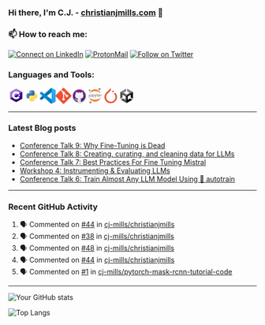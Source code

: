 ### Hi there, I'm C.J. - [christianjmills.com](https://www.christianjmills.com) 👋

<!-- ### ⚡ Fun fact: Currently open to work -->

### 📫 How to reach me: 
[![Connect on LinkedIn](https://img.shields.io/badge/--linkedin?label=LinkedIn&logo=LinkedIn&style=social)](https://www.linkedin.com/in/christianjmills/) [![ProtonMail](https://img.shields.io/badge/--email?label=ProtonMail&logo=ProtonMail&style=social)](mailto:christian@christianjmills.com) [![Follow on Twitter](https://img.shields.io/badge/--twitter?label=Twitter&logo=Twitter&style=social)](https://twitter.com/cdotjdotmills)


### Languages and Tools:

[<img align="left" alt="CSharp" width="32px" src="https://github.com/cj-mills/cj-mills/raw/main/icons/csharp/csharp.png" />][csharp]

[<img align="left" alt="Python" width="32px" src="https://github.com/cj-mills/cj-mills/raw/main/icons/python/python.png" />][python]

[<img align="left" alt="Visual Studio Code" width="32px" src="https://raw.githubusercontent.com/github/explore/80688e429a7d4ef2fca1e82350fe8e3517d3494d/topics/visual-studio-code/visual-studio-code.png" />][vscode]

[<img align="left" alt="Git" width="32px" src="https://github.com/cj-mills/cj-mills/raw/main/icons/git/git.png" />][git]

[<img align="left" alt="GitHub" width="32px" src="https://github.com/cj-mills/cj-mills/raw/main/icons/github/github.png" />][github]

[<img align="left" alt="GitHub" width="32px" src="https://github.com/github/explore/raw/b71c44e3113f74876a894853d0543eb918510365/topics/jupyter-notebook/jupyter-notebook.png" />][jupyter-notebook]

[<img align="left" alt="PyTorch" width="32px" src="https://github.com/cj-mills/cj-mills/raw/main/icons/pytorch/pytorch.png" />][pytorch]

[<img align="left" alt="PyTorch" width="32px" src="https://github.com/cj-mills/cj-mills/raw/main/icons/unity/unity.png" />][unity]

<!-- [<img align="left" alt="Terminal" width="32px" src="https://raw.githubusercontent.com/github/explore/80688e429a7d4ef2fca1e82350fe8e3517d3494d/topics/terminal/terminal.png" />][website-tags] -->

<!-- [<img align="left" alt="Solidity" width="32px" src="https://github.com/github/explore/raw/b71c44e3113f74876a894853d0543eb918510365/topics/solidity/solidity.png" />][solidity] -->

<br/>
<br/>


---
### Latest Blog posts
<!-- BLOG-POST-LIST:START -->
- [Conference Talk 9: Why Fine-Tuning is Dead](https://christianjmills.com/posts/mastering-llms-course-notes/conference-talk-009/)
- [Conference Talk 8: Creating, curating, and cleaning data for LLMs](https://christianjmills.com/posts/mastering-llms-course-notes/conference-talk-008/)
- [Conference Talk 7: Best Practices For Fine Tuning Mistral](https://christianjmills.com/posts/mastering-llms-course-notes/conference-talk-007/)
- [Workshop 4: Instrumenting &amp; Evaluating LLMs](https://christianjmills.com/posts/mastering-llms-course-notes/workshop-004/)
- [Conference Talk 6: Train Almost Any LLM Model Using 🤗 autotrain](https://christianjmills.com/posts/mastering-llms-course-notes/conference-talk-006/)
<!-- BLOG-POST-LIST:END -->



<!-- ---
### Latest YouTube Videos -->
<!-- _YOUTUBE:START -->
<!-- _YOUTUBE:END -->


---
### Recent GitHub Activity
<!--START_SECTION:activity-->
1. 🗣 Commented on [#44](https://github.com/cj-mills/christianjmills/issues/44#issuecomment-2195947780) in [cj-mills/christianjmills](https://github.com/cj-mills/christianjmills)
2. 🗣 Commented on [#38](https://github.com/cj-mills/christianjmills/issues/38#issuecomment-2195798776) in [cj-mills/christianjmills](https://github.com/cj-mills/christianjmills)
3. 🗣 Commented on [#48](https://github.com/cj-mills/christianjmills/issues/48#issuecomment-2195777752) in [cj-mills/christianjmills](https://github.com/cj-mills/christianjmills)
4. 🗣 Commented on [#44](https://github.com/cj-mills/christianjmills/issues/44#issuecomment-2167059680) in [cj-mills/christianjmills](https://github.com/cj-mills/christianjmills)
5. 🗣 Commented on [#1](https://github.com/cj-mills/pytorch-mask-rcnn-tutorial-code/pull/1#issuecomment-2148989952) in [cj-mills/pytorch-mask-rcnn-tutorial-code](https://github.com/cj-mills/pytorch-mask-rcnn-tutorial-code)
<!--END_SECTION:activity-->

---
<!-- Dark Mode -->
![Your GitHub stats](https://github-readme-stats.vercel.app/api?username=cj-mills&show_icons=true&hide_border=true&theme=github_dark)

![Top Langs](https://github-readme-stats.vercel.app/api/top-langs/?username=cj-mills&layout=compact&show_icons=true&hide_border=true&theme=github_dark&&hide=ASP.NET,ShaderLab&langs_count=6)


[website]: https://christianjmills.com
[website-tags]: https://christianjmills.com/categories
[website-python]: https://christianjmills.com/categories/#python
[vscode]: https://code.visualstudio.com/
[python]: https://www.python.org/
[github]: https://github.com/
[git]: https://git-scm.com/
[jupyter-notebook]: https://jupyter.org/
[pytorch]: https://pytorch.org/
[unity]: https://unity.com/
[csharp]: https://docs.microsoft.com/en-us/dotnet/csharp/


[bash]: https://www.gnu.org/software/bash/
[solidity]: https://soliditylang.org/
[FastAPI]: https://fastapi.tiangolo.com/

<!--
**cj-mills/cj-mills** is a ✨ _special_ ✨ repository because its `README.md` (this file) appears on your GitHub profile.

Here are some ideas to get you started:

- 🔭 I’m currently working on ...
- 🌱 I’m currently learning ...
- 👯 I’m looking to collaborate on ...
- 🤔 I’m looking for help with ...
- 💬 Ask me about ...
- 📫 How to reach me: ...
- 😄 Pronouns: ...
- ⚡ Fun fact: ...
-->
